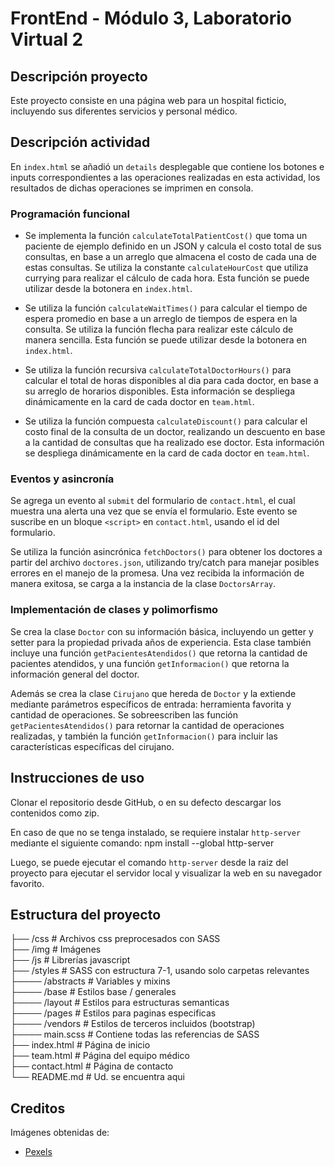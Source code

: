 # FrontEnd - Módulo 3, Laboratorio Virtual 2

## Descripción proyecto

Este proyecto consiste en una página web para un hospital ficticio, incluyendo sus diferentes servicios y personal médico.

## Descripción actividad

En `index.html` se añadió un `details` desplegable que contiene los botones e inputs correspondientes a las operaciones realizadas en esta actividad, los resultados de dichas operaciones se imprimen en consola.

### Programación funcional

* Se implementa la función `calculateTotalPatientCost()` que toma un paciente de ejemplo definido en un JSON y calcula el costo total de sus consultas, en base a un arreglo que almacena el costo de cada una de estas consultas. Se utiliza la constante `calculateHourCost` que utiliza currying para realizar el cálculo de cada hora. Esta función se puede utilizar desde la botonera en `index.html`.


* Se utiliza la función `calculateWaitTimes()` para calcular el tiempo de espera promedio en base a un arreglo de tiempos de espera en la consulta. Se utiliza la función flecha para realizar este cálculo de manera sencilla. Esta función se puede utilizar desde la botonera en `index.html`.

* Se utiliza la función recursiva `calculateTotalDoctorHours()` para calcular el total de horas disponibles al dia para cada doctor, en base a su arreglo de horarios disponibles. Esta información se despliega dinámicamente en la card de cada doctor en `team.html`.

* Se utiliza la función compuesta `calculateDiscount()` para calcular el costo final de la consulta de un doctor, realizando un descuento en base a la cantidad de consultas que ha realizado ese doctor. Esta información se despliega dinámicamente en la card de cada doctor en `team.html`.

### Eventos y asincronía

Se agrega un evento al `submit` del formulario de `contact.html`, el cual muestra una alerta una vez que se envía el formulario. Este evento se suscribe en un bloque `<script>` en `contact.html`, usando el id del formulario.

Se utiliza la función asincrónica `fetchDoctors()` para obtener los doctores a partir del archivo `doctores.json`, utilizando try/catch para manejar posibles errores en el manejo de la promesa. Una vez recibida la información de manera exitosa, se carga a la instancia de la clase `DoctorsArray`.


### Implementación de clases y polimorfismo

Se crea la clase `Doctor` con su información básica, incluyendo un getter y setter para la propiedad privada años de experiencia. Esta clase también incluye una función `getPacientesAtendidos()` que retorna la cantidad de pacientes atendidos, y una función `getInformacion()` que retorna la información general del doctor.

Además se crea la clase `Cirujano` que hereda de `Doctor` y la extiende mediante parámetros específicos de entrada: herramienta favorita y cantidad de operaciones. Se sobreescriben las función `getPacientesAtendidos()` para retornar la cantidad de operaciones realizadas, y también la función `getInformacion()` para incluir las características específicas del cirujano.

## Instrucciones de uso

Clonar el repositorio desde GitHub, o en su defecto descargar los contenidos como zip.

En caso de que no se tenga instalado, se requiere instalar `http-server` mediante el siguiente comando: npm install --global http-server

Luego, se puede ejecutar el comando `http-server` desde la raiz del proyecto para ejecutar el servidor local y visualizar la web en su navegador favorito.

## Estructura del proyecto

├── /css                 # Archivos css preprocesados con SASS <br>
├── /img                 # Imágenes <br>
├── /js                  # Librerías javascript <br>
├── /styles              # SASS con estructura 7-1, usando solo carpetas relevantes <br>
├──── /abstracts         # Variables y mixins <br>
├──── /base              # Estilos base / generales <br>
├──── /layout            # Estilos para estructuras semanticas <br>
├──── /pages             # Estilos para paginas especificas <br>
├──── /vendors           # Estilos de terceros incluidos (bootstrap) <br>
├──── main.scss          # Contiene todas las referencias de SASS <br>
├── index.html           # Página de inicio <br>
├── team.html            # Página del equipo médico <br>
├── contact.html         # Página de contacto <br>
└── README.md            # Ud. se encuentra aqui

## Creditos

Imágenes obtenidas de:

- [Pexels](https://www.pexels.com)
